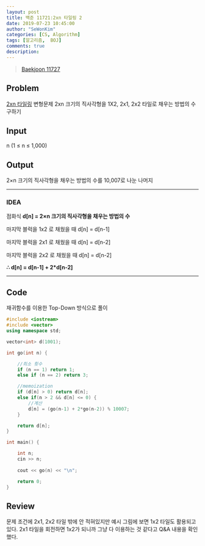 ```yaml
---
layout: post
title: 백준 11721:2xn 타일링 2
date: 2019-07-23 10:45:00
author: "SeWonKim"
categories: [CS, Algorithm]
tags: [알고리즘,  BOJ]
comments: true
description: 
---
```


> [Baekjoon 11727](https://www.acmicpc.net/problem/11727)

## Problem
  [2xn 타일링](https://sewonkimm.github.io/jekyll/%EB%B0%B1%EC%A4%80/algorithm/til/Q11726/) 변형문제
  2xn 크기의 직사각형을 1X2, 2x1, 2x2 타일로 채우는 방법의 수 구하기

## Input
  n (1 ≤ n ≤ 1,000)
    
## Output
  2×n 크기의 직사각형을 채우는 방법의 수를 10,007로 나눈 나머지

---


### IDEA
  점화식 **d[n] = 2×n 크기의 직사각형을 채우는 방법의 수**
  
  마지막 블럭을 1x2 로 채웠을 때 d[n] = d[n-1]
  
  마지막 블럭을 2x1 로 채웠을 때 d[n] = d[n-2] 
  
  마지막 블럭을 2x2 로 채웠을 때 d[n] = d[n-2]
  
  **∴ d[n] = d[n-1] + 2*d[n-2]**
  
  
---


## Code
재귀함수를 이용한 Top-Down 방식으로 풀이
```cpp
#include <iostream>
#include <vector>
using namespace std;

vector<int> d(1001);

int go(int n) {

	//최소 횟수
	if (n == 1) return 1;
	else if (n == 2) return 3;

	//memoization
	if (d[n] > 0) return d[n];
	else if(n > 2 && d[n] <= 0) {
		//계산
		d[n] = (go(n-1) + 2*go(n-2)) % 10007;
	}

	return d[n];
}

int main() {

	int n;
	cin >> n;
	
	cout << go(n) << "\n";

	return 0;
}
```


## Review
문제 조건에 2x1, 2x2 타일 밖에 안 적혀있지만 예시 그림에 보면 1x2 타일도 활용되고 있다. 
2x1 타일을 회전하면 1x2가 되니까 그냥 다 이용하는 것 같다고 Q&A 내용을 확인했다.
